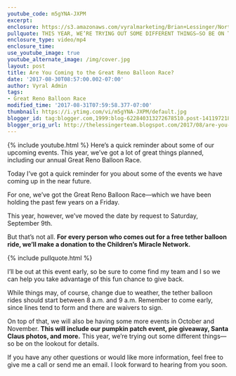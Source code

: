 ```yaml
---
youtube_code: m5gYNA-JXPM
excerpt:
enclosure: https://s3.amazonaws.com/vyralmarketing/Brian+Lessinger/Northern+Nevada+Real+Estate-+Are+You+Coming+to+the+Great+Reno+Balloon+Race%253F.mp4
pullquote: THIS YEAR, WE’RE TRYING OUT SOME DIFFERENT THINGS—SO BE ON THE LOOKOUT FOR DETAILS.
enclosure_type: video/mp4
enclosure_time:
use_youtube_image: true
youtube_alternate_image: /img/cover.jpg
layout: post
title: Are You Coming to the Great Reno Balloon Race?
date: '2017-08-30T08:57:00.002-07:00'
author: Vyral Admin
tags:
- Great Reno Balloon Race
modified_time: '2017-08-31T07:59:58.377-07:00'
thumbnail: https://i.ytimg.com/vi/m5gYNA-JXPM/default.jpg
blogger_id: tag:blogger.com,1999:blog-622840313272678510.post-1411972184488647668
blogger_orig_url: http://thelessingerteam.blogspot.com/2017/08/are-you-coming-to-great-reno-balloon.html
---
```

{% include youtube.html %}
Here’s a quick reminder about some of our upcoming events. This year, we’ve got a lot of great things planned, including our annual Great Reno Balloon Race.

Today I’ve got a quick reminder for you about some of the events we have coming up in the near future.

For one, we’ve got the Great Reno Balloon Race—which we have been holding the past few years on a Friday.

This year, however, we’ve moved the date by request to Saturday, September 9th.

But that’s not all. **For every person who comes out for a free tether balloon ride, we’ll make a donation to the Children’s Miracle Network.**

{% include pullquote.html %}

I’ll be out at this event early, so be sure to come find my team and I so we can help you take advantage of this fun chance to give back.

While things may, of course, change due to weather, the tether balloon rides should start between 8 a.m. and 9 a.m. Remember to come early, since lines tend to form and there are waivers to sign.

On top of that, we will also be having some more events in October and November. **This will include our pumpkin patch event, pie giveaway, Santa Claus photos, and more.** This year, we’re trying out some different things—so be on the lookout for details.

If you have any other questions or would like more information, feel free to give me a call or send me an email. I look forward to hearing from you soon.
